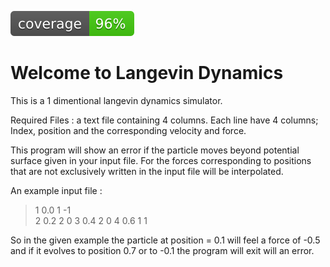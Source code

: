![coverage image](./img/coverage.svg) 

Welcome to Langevin Dynamics
===

This is a 1 dimentional langevin dynamics simulator. 

Required Files : a text file containing 4 columns. 
Each line have 4 columns; Index, position and the corresponding
velocity and force. 

This program will show an error if the particle moves beyond potential surface
given in your input file. For the forces corresponding to positions 
that are not exclusively written in the input file will be interpolated.


An example input file :

>1 0.0 1 -1  
>2 0.2 2 0
>3 0.4 2 0
>4 0.6 1 1

So in the given example the particle at position = 0.1 will feel a force of -0.5 and if it evolves 
to position 0.7 or to -0.1 the program will exit will an error.


